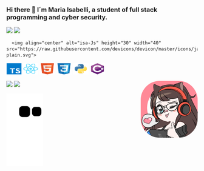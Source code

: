 ### Hi there 👋 I´m Maria Isabelli, a student of full stack programming and cyber security. 
<div aling = "center>
   <A href="https://github.com/MariaIsabelli">
   <img height="180em" src="https://github-readme-stats.vercel.app/api?username=MariaIsabelli&show_icons=true&theme=dracula&include_all_commits=true&count_private=true"/>
    <img height="180em" src="https://github-readme-stats.vercel.app/api/top-langs/?username=MariaIsabelli&layout=compact&langs_count=7&theme=dracula"/>
                     
      <img align="center" alt="isa-Js" height="30" width="40" src="https://raw.githubusercontent.com/devicons/devicon/master/icons/javascript/javascript-plain.svg">
  <img align="center" alt="isa-Ts" height="30" width="40" src="https://raw.githubusercontent.com/devicons/devicon/master/icons/typescript/typescript-plain.svg">
  <img align="center" alt="isa-React" height="30" width="40" src="https://raw.githubusercontent.com/devicons/devicon/master/icons/react/react-original.svg">
  <img align="center" alt="isa-HTML" height="30" width="40" src="https://raw.githubusercontent.com/devicons/devicon/master/icons/html5/html5-original.svg">
  <img align="center" alt="isa-CSS" height="30" width="40" src="https://raw.githubusercontent.com/devicons/devicon/master/icons/css3/css3-original.svg">
  <img align="center" alt="isa-Python" height="30" width="40" src="https://raw.githubusercontent.com/devicons/devicon/master/icons/python/python-original.svg">
  <img align="center" alt="isa-Csharp" height="30" width="40" src="https://raw.githubusercontent.com/devicons/devicon/master/icons/csharp/csharp-original.svg">                                                                                                                                                
                                                                                                                                                     </div>
<div alingn="center">
<img src"https://user-images.githubusercontent.com/89652212/136608554-3e641b83-456b-4a4a-aea6-c75338797d87.jpg" width="300px"/>
</div>
                 <img align="right" height="150" style="border-radius:50px;" src="https://github.com/MariaIsabelli/MariaIsabelli/blob/main/download20211203204137.png">
       <a href="https://www.linkedin.com/in/maria-isabelli-pinto-365543215/" target="_blank"><img src="https://img.shields.io/badge/-LinkedIn-%230077B5?style=for-the-badge&logo=linkedin&logoColor=white" target="_blank"></a>                                                
 <a href = "mailto:mariaisabellipinto@gmail.com"><img src="https://img.shields.io/badge/-Gmail-%23333?style=for-the-badge&logo=gmail&logoColor=white" target="_blank"></a>


![Snake animation](https://github.com/rafaballerini/rafaballerini/blob/output/github-contribution-grid-snake.svg)
 
